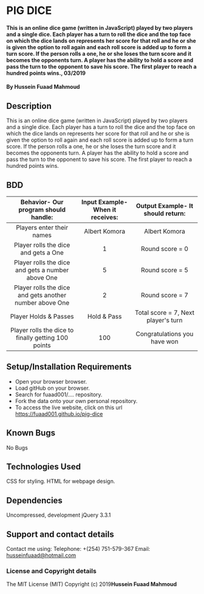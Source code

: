 # PIG DICE
#### This is an online dice game (written in JavaScript) played by two players and a single dice. Each player has a turn to roll the dice and the top face on which the dice lands on represents her score for that roll and he or she is given the option to roll again and each roll score is added up to form a turn score. If the person rolls a one, he or she loses the turn score and it becomes the opponents turn. A player has the ability to hold a score and pass the turn to the opponent to save his score. The first player to reach a hundred points wins., 03/2019
#### By **Hussein Fuaad Mahmoud**
## Description
This is an online dice game (written in JavaScript) played by two players and a single dice. Each player has a turn to roll the dice and the top face on which the dice lands on represents her score for that roll and he or she is given the option to roll again and each roll score is added up to form a turn score. If the person rolls a one, he or she loses the turn score and it becomes the opponents turn. A player has the ability to hold a score and pass the turn to the opponent to save his score. The first player to reach a hundred points wins.
## BDD
| Behavior- Our program should handle: | Input Example- When it receives: | Output Example- It should return: |
| :-------------: | :-------------: | :-------------: |
| Players enter their names | Albert Komora | Albert Komora |
| Player rolls the dice and gets a One | 1 | Round score = 0 |
| Player rolls the dice and gets a number above One | 5 | Round score = 5 |
| Player rolls the dice and gets another number above One | 2 | Round score = 7 |
| Player Holds & Passes | Hold & Pass | Total score = 7, Next player's turn |
| Player rolls the dice to finally getting 100 points | 100 | Congratulations you have won |
## Setup/Installation Requirements
* Open your browser browser.
* Load gitHub on your browser.
* Search for fuaad001/.... repository.
* Fork the data onto your own personal repository.
* To access the live website, click on this url https://fuaad001.github.io/pig-dice
## Known Bugs
No Bugs
## Technologies Used
CSS for styling.
HTML for webpage design.
## Dependencies
Uncompressed, development jQuery 3.3.1
## Support and contact details
Contact me using:
Telephone: +(254) 751-579-367
Email: husseinfuaad@hotmail.com
### License and Copyright details
The MIT License (MIT)
Copyright (c) 2019**Hussein Fuaad Mahmoud**
